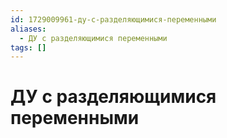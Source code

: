 ```yaml
---
id: 1729009961-ду-с-разделяющимися-переменными
aliases:
  - ДУ с разделяющимися переменными
tags: []
---
```


# ДУ с разделяющимися переменными

